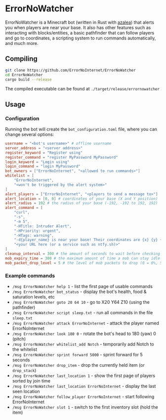# ErrorNoWatcher
ErrorNoWatcher is a Minecraft bot (written in Rust with [azalea](https://github.com/mat-1/azalea)) that alerts you when players are near your base. It also has other features such as interacting with blocks/entities, a basic pathfinder that can follow players and go to coordinates, a scripting system to run commands automatically, and much more.

## Compiling
```sh
git clone https://github.com/ErrorNoInternet/ErrorNoWatcher
cd ErrorNoWatcher
cargo build --release
```
The compiled executable can be found at `./target/release/errornowatcher`

## Usage
### Configuration
Running the bot will create the `bot_configuration.toml` file, where you can change several options:
```toml
username = "<bot's username>" # offline username
server_address = "<server address>"
register_keyword = "Register using"
register_command = "register MyPassword MyPassword"
login_keyword = "Login using"
login_command = "login MyPassword"
bot_owners = ["ErrorNoInternet", "<allowed to run commands>"]
whitelist = [
	"ErrorNoInternet",
	"<won't be triggered by the alert system>"
]
alert_players = ["ErrorNoInternet", "<players to send a message to>"]
alert_location = [0, 0] # coordinates of your base (X and Y position)
alert_radius = 192 # the radius of your base (-192, -192 to 192, 192)
alert_command = [
	"curl",
	"-s",
	"-m 5",
	"-HTitle: Intruder Alert",
	"-HPriority: urgent",
	"-HTags: warning",
	"-d{player_name} is near your base! Their coordinates are {x} {y} {z}.",
	"<your URL here (or a service such as ntfy.sh)>"
]
cleanup_interval = 300 # the amount of seconds to wait before checking for idle entities
mob_expiry_time = 300 # the maximum amount of time a mob can stay idle before getting cleared
mob_packet_drop_level = 5 # the level of mob packets to drop (0 = 0%, 5 = 50%, 10 = 100%)
```
### Example commands
- `/msg ErrorNoWatcher help 1` - list the first page of usable commands
- `/msg ErrorNoWatcher bot_status` - display the bot's health, food & saturation levels, etc
- `/msg ErrorNoWatcher goto 20 64 10` - go to X20 Y64 Z10 (using the pathfinder)
- `/msg ErrorNoWatcher script sleep.txt` - run all commands in the file `sleep.txt`
- `/msg ErrorNoWatcher attack ErrorNoInternet` - attack the player named ErrorNoInternet
- `/msg ErrorNoWatcher look 180 0` - rotate the bot's head to 180 (yaw) 0 (pitch)
- `/msg ErrorNoWatcher whitelist_add Notch` - temporarily add Notch to the whitelist
- `/msg ErrorNoWatcher sprint forward 5000` - sprint forward for 5 seconds
- `/msg ErrorNoWatcher drop_item` - drop the currently held item (or `drop_stack`)
- `/msg ErrorNoWatcher last_location 1` - show the first page of players sorted by join time
- `/msg ErrorNoWatcher last_location ErrorNoInternet` - display the last seen location
- `/msg ErrorNoWatcher follow_player ErrorNoInternet` - start following ErrorNoInternet
- `/msg ErrorNoWatcher slot 1` - switch to the first inventory slot (hold the item)
